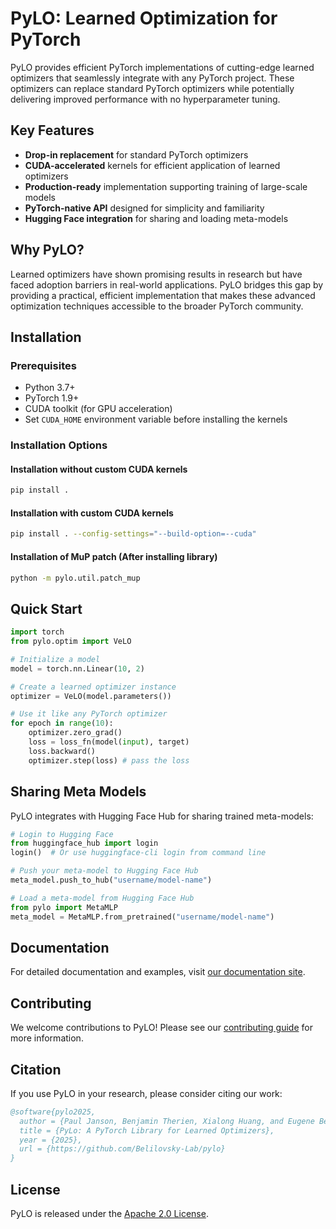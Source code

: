 # PyLO: Learned Optimization for PyTorch

PyLO provides efficient PyTorch implementations of cutting-edge learned optimizers that seamlessly integrate with any PyTorch project. These optimizers can replace standard PyTorch optimizers while potentially delivering improved performance with no hyperparameter tuning.

## Key Features

- **Drop-in replacement** for standard PyTorch optimizers
- **CUDA-accelerated** kernels for efficient application of learned optimizers
- **Production-ready** implementation supporting training of large-scale models
- **PyTorch-native API** designed for simplicity and familiarity
- **Hugging Face integration** for sharing and loading meta-models

## Why PyLO?

Learned optimizers have shown promising results in research but have faced adoption barriers in real-world applications. PyLO bridges this gap by providing a practical, efficient implementation that makes these advanced optimization techniques accessible to the broader PyTorch community.

## Installation

### Prerequisites
- Python 3.7+
- PyTorch 1.9+
- CUDA toolkit (for GPU acceleration)
- Set `CUDA_HOME` environment variable before installing the kernels

### Installation Options

#### Installation without custom CUDA kernels
```bash
pip install .
```

#### Installation with custom CUDA kernels
```bash
pip install . --config-settings="--build-option=--cuda"
```

#### Installation of MuP patch (After installing library)
```bash
python -m pylo.util.patch_mup
```

## Quick Start

```python
import torch
from pylo.optim import VeLO

# Initialize a model
model = torch.nn.Linear(10, 2)

# Create a learned optimizer instance
optimizer = VeLO(model.parameters())

# Use it like any PyTorch optimizer
for epoch in range(10):
    optimizer.zero_grad()
    loss = loss_fn(model(input), target)
    loss.backward()
    optimizer.step(loss) # pass the loss 
```

## Sharing Meta Models

PyLO integrates with Hugging Face Hub for sharing trained meta-models:

```python
# Login to Hugging Face
from huggingface_hub import login
login()  # Or use huggingface-cli login from command line

# Push your meta-model to Hugging Face Hub
meta_model.push_to_hub("username/model-name")

# Load a meta-model from Hugging Face Hub
from pylo import MetaMLP
meta_model = MetaMLP.from_pretrained("username/model-name")
```

## Documentation

For detailed documentation and examples, visit [our documentation site](https://pylo.readthedocs.io).

## Contributing

We welcome contributions to PyLO! Please see our [contributing guide](CONTRIBUTING.md) for more information.

## Citation

If you use PyLO in your research, please consider citing our work:

```bibtex
@software{pylo2025,
  author = {Paul Janson, Benjamin Therien, Xialong Huang, and Eugene Belilovsky},
  title = {PyLo: A PyTorch Library for Learned Optimizers},
  year = {2025},
  url = {https://github.com/Belilovsky-Lab/pylo}
}
```

## License

PyLO is released under the [Apache 2.0 License](LICENSE).
